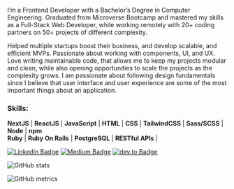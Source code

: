 I’m a Frontend Developer with a Bachelor’s Degree in Computer Engineering. Graduated from Microverse Bootcamp and mastered my skills as a Full-Stack Web Developer, while working remotely with 20+ coding partners on 50+ projects of different complexity.

Helped multiple startups boost their business, and develop scalable, and efficient MVPs.
Passionate about working with components, UI, and UX. Love writing maintainable code, that allows me to keep my projects modular and clean, while also opening opportunities to scale the projects as the complexity grows. I am passionate about following design fundamentals since I believe that user interface and user experience are some of the most important things about an application. 

### Skills: 
**NextJS** | **ReactJS** | **JavaScript** | **HTML** | **CSS** | **TailwindCSS** | **Sass/SCSS** | **Node** | **npm**
</br>
**Ruby** | **Ruby On Rails** | **PostgreSQL** | **RESTful APIs** |


[![Linkedin Badge](https://img.shields.io/badge/-anuarshaidenov-0e76a8?style=flat&labelColor=0e76a8&logo=linkedin&logoColor=white)](https://www.linkedin.com/in/anuar-shaidenov-365a951b8/) [![Medium Badge](https://img.shields.io/badge/-@anuarshaidenov-000?style=flat&labelColor=000&logo=medium&logoColor=white)](https://medium.com/@anuarshaidenov) [![dev.to Badge](https://img.shields.io/badge/-anuarshaidenov-fff?style=flat&labelColor=fff&logo=dev.to&logoColor=black)](https://dev.to/anuarshaidenov)

![GitHub stats](https://github-readme-stats.vercel.app/api?username=anuarshaidenov&show_icons=false&theme=dark)  

![GitHub metrics](https://metrics.lecoq.io/anuarshaidenov) 

